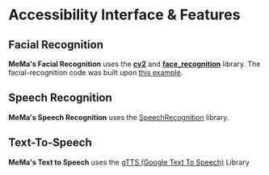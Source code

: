 # Accessibility Interface & Features

## Facial Recognition
**MeMa's Facial Recognition** uses the **[cv2](https://pypi.org/project/opencv-python/)** and **[face_recognition](https://pypi.org/project/face-recognition/)** library. The facial-recognition code was built upon  [this example](https://github.com/ageitgey/face_recognition/blob/master/examples/facerec_from_webcam_faster.py).

## Speech Recognition
**MeMa's Speech Recognition** uses the [SpeechRecognition](https://pypi.org/project/SpeechRecognition/) library.

## Text-To-Speech
**MeMa's Text to Speech** uses the [gTTS (Google Text To Speech)](https://pypi.org/project/gTTS/) Library